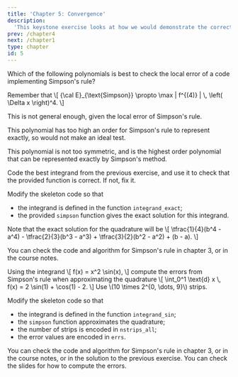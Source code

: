 ```yaml
---
title: 'Chapter 5: Convergence'
description:
  'This keystone exercise looks at how we would demonstrate the correctness of the quadrature methods we have implmeneted so far.'
prev: /chapter4
next: /chapter1
type: chapter
id: 5
---
```


<exercise id="1" title="Convergence" type="slides">

<slides source="chapter5_01_convergence">
</slides>

</exercise>

<exercise id="2" title="Testing Simpson's rule">

Which of the following polynomials is best to check the local error of a code implementing Simpson's rule?

Remember that
\\[
{\\cal E}\_{\text{Simpson}} \propto \max | f^{(4)} | \\, \left( \Delta x \right)^4.
\\]

<choice id="ch5_q2">

<opt text="\\(x^2 + x + 1\\)">

This is not general enough, given the local error of Simpson's rule.

</opt>
<opt text="\\(x^4 + 2 x^3 - 3 x^2 + 4 x - 1\\)">

This polynomial has too high an order for Simpson's rule to represent exactly, so would not make an ideal test.

</opt>
<opt text="\\(x^3 - 2 x^2 + 3 x + 1\\)" correct="true">

This polynomial is not too symmetric, and is the highest order polynomial that can be represented exactly by Simpson's method.

</opt>

</choice>

</exercise>

<exercise id="3" title="Coding Simpson's Rule">

Code the best integrand from the previous exercise, and use it to check that the provided function is correct. If not, fix it.

Modify the skeleton code so that

- the integrand is defined in the function `integrand_exact`;
- the provided `simpson` function gives the exact solution for this integrand.

Note that the exact solution for the quadrature will be
\\[
\tfrac{1}{4}(b^4 - a^4) - \tfrac{2}{3}(b^3 - a^3) + \tfrac{3}{2}(b^2 - a^2) + (b - a).
\\]

<codeblock id="05_03">

You can check the code and algorithm for Simpson's rule in chapter 3, or in the course notes.

</codeblock>

</exercise>

<exercise id="4" title="Errors from Simpson's Rule">

Using the integrand
\\[
  f(x) = x^2 \\sin(x),
\\]
compute the errors from Simpson's rule when approximating the quadrature
\\[
  \\int_0^1 \text{d} x \\, f(x) = 2 \\sin(1) + \\cos(1) - 2.
\\]
Use \\(10 \times 2^{0, \dots, 9}\\) strips.

Modify the skeleton code so that

- the integrand is defined in the function `integrand_sin`;
- the `simpson` function approximates the quadrature;
- the number of strips is encoded in `nstrips_all`;
- the error values are encoded in `errs`.

<codeblock id="05_04">

You can check the code and algorithm for Simpson's rule in chapter 3, or in the course notes, or in the solution to the previous exercise. You can check the slides for how to compute the errors.

</codeblock>

</exercise>
